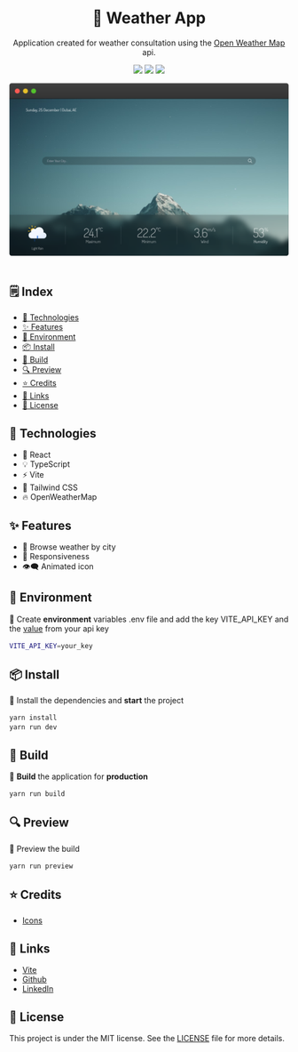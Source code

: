<h1 align="center">
🗻 Weather App
</h1>

<div align="center">

Application created for weather consultation using the <a href="https://openweathermap.org/api">Open Weather Map</a> api.

![](https://img.shields.io/badge/release-v1.0.0-52a49a)
![](https://img.shields.io/badge/yarn-%3E%3D%201.22.19-blue)
![](https://img.shields.io/badge/node-%3E%3D%2018.9.0-green)

  <img src="public/screenshot.png" alt="screenshot" width="550"/>
  <br />
  <br />
</div>

<h2>🗒️ Index</h2>

- [🚀 Technologies](#-technologies)
- [✨ Features](#-features)
- [📑 Environment](#-environment)
- [📦 Install](#-install)
- [🔨 Build](#-build)
- [🔍 Preview](#-preview)
- [⭐ Credits](#-credits)
- [🔗 Links](#-links)
- [📝 License](#-license)

## 🚀 Technologies

- 🔩 React
- 💡 TypeScript
- ⚡ Vite
- 🌈 Tailwind CSS
- 🔥 OpenWeatherMap

## ✨ Features

- 🔎 Browse weather by city
- 📱 Responsiveness
- 👁️‍🗨️ Animated icon

## 📑 Environment

📝 Create **environment** variables .env file and add the key VITE_API_KEY and the [value](https://home.openweathermap.org/api_keys) from your api key

```bash
VITE_API_KEY=your_key
```

## 📦 Install

📝 Install the dependencies and **start** the project

```bash
yarn install
yarn run dev
```

## 🔨 Build

📝 **Build** the application for **production**

```bash
yarn run build
```

## 🔍 Preview

📝 Preview the build

```bash
yarn run preview
```

## ⭐ Credits

- [Icons](https://bas.dev/work/meteocons)

## 🔗 Links

- [Vite](https://vitejs.dev)
- [Github](https://github.com/andersonsrocha)
- [LinkedIn](https://www.linkedin.com/in/anderson-silva-a40926192)

## 📝 License

This project is under the MIT license. See the [LICENSE](LICENSE) file for more details.
